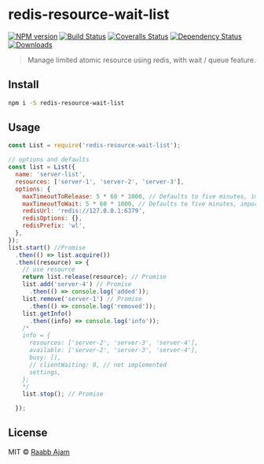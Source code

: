 # redis-resource-wait-list

[![NPM version][npm-image]][npm-url]
[![Build Status][travis-image]][travis-url]
[![Coveralls Status][coveralls-image]][coveralls-url]
[![Dependency Status][depstat-image]][depstat-url]
[![Downloads][download-badge]][npm-url]

> Manage limited atomic resource using redis, with wait / queue feature.

## Install

```sh
npm i -S redis-resource-wait-list
```

## Usage

```js
const List = require('redis-resource-wait-list');

// options and defaults
const list = List({
  name: 'server-list',
  resources: ['server-1', 'server-2', 'server-3'],
  options: {
    maxTimeoutToRelease: 5 * 60 * 1000, // Defaults to five minutes, important. see Reliable queues.
    maxTimeoutToWait: 5 * 60 * 1000, // Defaults to five minutes, important. see Reliable queues.
    redisUrl: 'redis://127.0.0.1:6379',
    redisOptions: {},
    redisPrefix: 'wl',
  },
});
list.start() //Promise
  .then(() => list.acquire())
  .then((resource) => {
    // use resource
    return list.release(resource); // Promise
    list.add('server-4') // Promise
      .then(() => console.log('added'));
    list.remove('server-1') // Promise
      .then(() => console.log('removed'));
    list.getInfo()
      .then((info) => console.log('info'));
    /*
    info = {
      resources: ['server-2', 'server-3', 'server-4'],
      available: ['server-2', 'server-3', 'server-4'],
      busy: [],
      // clientWaiting: 0, // not implemented
      settings,
    };
    */
    list.stop(); // Promise

  });
```

## License

MIT © [Raabb Ajam](https://github.com/raabbajam)

[npm-url]: https://npmjs.org/package/redis-resource-wait-list
[npm-image]: https://img.shields.io/npm/v/redis-resource-wait-list.svg?style=flat-square

[travis-url]: https://travis-ci.org/raabbajam/redis-resource-wait-list
[travis-image]: https://img.shields.io/travis/raabbajam/redis-resource-wait-list.svg?style=flat-square

[coveralls-url]: https://coveralls.io/r/raabbajam/redis-resource-wait-list
[coveralls-image]: https://img.shields.io/coveralls/raabbajam/redis-resource-wait-list.svg?style=flat-square

[depstat-url]: https://david-dm.org/raabbajam/redis-resource-wait-list
[depstat-image]: https://david-dm.org/raabbajam/redis-resource-wait-list.svg?style=flat-square

[download-badge]: http://img.shields.io/npm/dm/redis-resource-wait-list.svg?style=flat-square
